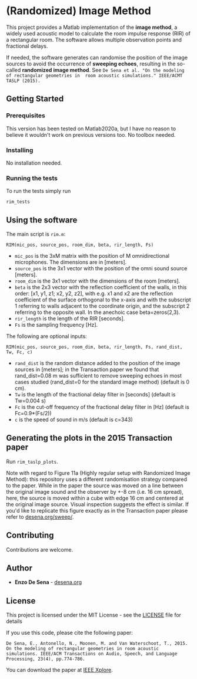 # (Randomized) Image Method

This project provides a Matlab implementation of the **image method**, a widely used acoustic model to calculate the room impulse response (RIR) of a rectangular room. The software allows multiple observation points and fractional delays.

If needed, the software generates can randomise the position of the image sources to avoid the occurrence of **sweeping echoes**, resulting in the so-called **randomized image method**. See ``De Sena et al. "On the modeling of rectangular geometries in  room acoustic simulations." IEEE/ACMT TASLP (2015).``


## Getting Started

### Prerequisites

This version has been tested on Matlab2020a, but I have no reason to believe it wouldn't work on previous versions too. 
No toolbox needed. 

### Installing

No installation needed. 

### Running the tests

To run the tests simply run

```
rim_tests
```

## Using the software

The main script is `rim.m`:

``RIM(mic_pos, source_pos, room_dim, beta, rir_length, Fs)``
- `mic_pos` is the 3xM matrix with the position of M omnidirectional microphones. The dimensions are in [meters]. 
- `source_pos` is the 3x1 vector with the position of the omni sound source [meters]. 
- `room_dim` is the 3x1 vector with the dimensions of the room [meters].
- `beta` is the 2x3 vector with the reflection coefficient of the walls, in this order: [x1, y1, z1; x2, y2, z2], with e.g. x1 and x2 are the reflection coefficient of the surface orthogonal to the x-axis and with the subscript 1 referring to walls adjacent to the coordinate origin, and the subscript 2 referring to the opposite wall. In the anechoic case beta=zeros(2,3). 
- `rir_length` is the length of the RIR [seconds].
- `Fs` is the sampling frequency [Hz].

The following are optional inputs:

``RIM(mic_pos, source_pos, room_dim, beta, rir_length, Fs, rand_dist, Tw, Fc, c)``
- `rand_dist` is the random distance added to the position of the image sources in [meters]; in the Transaction paper we found that rand_dist=0.08 m was sufficient to remove sweeping echoes in most cases studied (rand_dist=0 for the standard image method) (default is 0 cm).
- `Tw` is the length of the fractional delay filter in [seconds] (default is Tw=0.004 s)
- `Fc` is the cut-off frequency of the fractional delay filter in [Hz] (default is Fc=0.9*(Fs/2))
- `c` is the speed of sound in m/s (default is c=343)

## Generating the plots in the 2015 Transaction paper

Run ``rim_taslp_plots``.

Note with regard to Figure 11a (Highly regular setup with Randomized Image Method): this repository uses a different randomisation strategy compared to the paper. While in the paper the source was moved on a line between the original image sound and the observer by +-8 cm (i.e. 16 cm spread), here, the source is moved within a cube with edge 16 cm and centered at the original image source. Visual inspection suggests the effect is similar. If you'd like to replicate this figure exactly as in the Transaction paper please refer to [desena.org/sweep/](https://desena.org/sweep/).

## Contributing

Contributions are welcome. 

## Author

* **Enzo De Sena** - [desena.org](https://desena.org)

## License

This project is licensed under the MIT License - see the [LICENSE](LICENSE) file for details


If you use this code, please cite the following paper:

``De Sena, E., Antonello, N., Moonen, M. and Van Waterschoot, T., 2015. On the modeling of rectangular geometries in room acoustic simulations. IEEE/ACM Transactions on Audio, Speech, and Language Processing, 23(4), pp.774-786.`` 

You can download the paper at [IEEE Xplore](https://ieeexplore.ieee.org/document/7045580).
